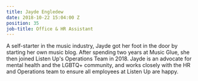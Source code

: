 ```yaml
---
title: Jayde Engledew
date: 2018-10-22 15:04:00 Z
position: 35
job-title: Office & HR Assistant
---
```


A self-starter in the music industry, Jayde got her foot in the door by starting her own music blog. After spending two years at Music Glue, she then joined Listen Up's Operations Team in 2018. Jayde is an advocate for mental health and the LGBTQ+ community, and works closely with the HR and Operations team to ensure all employees at Listen Up are happy.